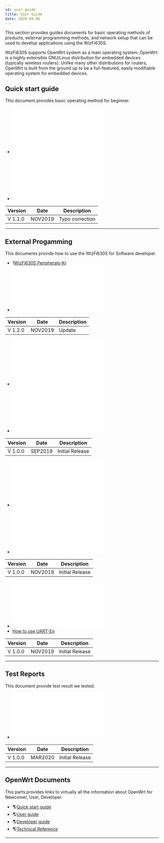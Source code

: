 ```yaml
---
id: user_guide
title: User Guide
date: 2020-04-06
---
```


This section provides guides documents for basic operating methods of
products, external programming methods, and network setup that can be
used to develop applications using the WizFi630S.

WizFi630S supports OpenWrt system as a main operating system. OpenWrt is
a highly extensible GNU/Linux distribution for embedded devices
(typically wireless routers). Unlike many other distributions for
routers, OpenWrt is built from the ground up to be a full-featured,
easily modifiable operating system for embedded devices.

## Quick start guide

This document provides basic operating method for beginner.

   * ![WizFi630S User Manual-Kr](/document_framework/img/products/wizfi630s/wizfi630s_ug/wizfi630s_user_manual_kr_v1_1_.pdf)
   * ![WizFi630S User Manual-En](/document_framework/img/products/wizfi630s/wizfi630s_ug/wizfi630s_user_manual_en_v1_1_.pdf)


| Version | Date    | Description     |
| ------- | ------- | --------------- |
| V 1.1.0 | NOV2019 | Typo correction |

-----


## External Progamming

This documents provide how to use the WizFi630S for Software developer.

   * 1[WizFi630S Peripherals-Kr](/document_framework/img/products/wizfi630s/wizfi630s_ug/wizfi630s_guide_peripherals_kr_v1_2_.pdf)
   * ![WizFi630S Peripherals-En](/document_framework/img/products/wizfi630s/wizfi630s_ug/wizfi630s_guide_peripherals_en_v1_2_.pdf)

| Version | Date    | Description |
| ------- | ------- | ----------- |
| V 1.2.0 | NOV2019 | Update      |


   * ![How to do Cross Compile C lang-Kr](/document_framework/img/products/wizfi630s/wizfi630s_ug/wizfi630s_guide_c_cross_compile_kr_v1_0_.pdf)
   * ![How to do Cross Compile C lang-En](/document_framework/img/products/wizfi630s/wizfi630s_ug/wizfi630s_guide_c_cross_compile_en_v1_0_.pdf)


| Version | Date    | Description     |
| ------- | ------- | --------------- |
| V 1.0.0 | SEP2019 | Initial Release |

   *  ![How to use GPIO-Kr](/document_framework/img/products/wizfi630s/wizfi630s_ug/wizfi630s_guide_howto_gpio_kr_v1_0_.pdf)
   *  ![How to use GPIO-En](/document_framework/img/products/wizfi630s/wizfi630s_ug/wizfi630s_guide_howto_gpio_en_v1_0_.pdf)

| Version | Date    | Description     |
| ------- | ------- | --------------- |
| V 1.0.0 | NOV2019 | Initial Release |
 
   * ![How to use UART-Kr](/document_framework/img/products/wizfi630s/wizfi630s_ug/wizfi630s_guide_howto_uart_kr_v1_0_.pdf)
   * [How to use UART-En](/document_framework/img/products/wizfi630s/wizfi630s_ug/wizfi630s_guide_howto_uart_en_v1_0_.pdf)


| Version | Date    | Description     |
| ------- | ------- | --------------- |
| V 1.0.0 | NOV2019 | Initial Release |

-----


## Test Reports

This document provide test result we tested.

   * ![WizFi630S WiFi Throughput Test(iperf)-Kr](/document_framework/img/products/wizfi630s/wizfi630s_ug/wizfi630s_testreport_wifi_throughput_iperf_kr_v1_0_.pdf)

| Version | Date    | Description     |
| ------- | ------- | --------------- |
| V 1.0.0 | MAR2020 | Initial Release |

-----


## OpenWrt Documents

This parts provides links to virtually all the information about OpenWrt
for Newcomer, User, Developer.

  * 🌎[Quick start guide](https://openwrt.org/docs/guide-quick-start/start)
  * 🌎[User guide](https://openwrt.org/docs/guide-user/start) 
  * 🌎[Developer guide](https://openwrt.org/docs/guide-developer/start)
  * 🌎[Technical Reference](https://openwrt.org/docs/techref/start)

-----
